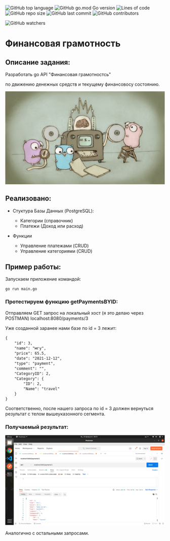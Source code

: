 ![GitHub top language](https://img.shields.io/github/languages/top/Madi-13/go-payment?style=for-the-badge)
![GitHub go.mod Go version](https://img.shields.io/github/go-mod/go-version/Madi-13/go-payment?style=for-the-badge)
![Lines of code](https://img.shields.io/tokei/lines/github/Madi-13/go-payment?color=yellow&style=for-the-badge)
![GitHub repo size](https://img.shields.io/github/repo-size/Madi-13/go-payment?color=yellow&style=for-the-badge)
![GitHub last commit](https://img.shields.io/github/last-commit/Madi-13/go-payment?style=for-the-badge)
![GitHub contributors](https://img.shields.io/github/contributors/Madi-13/go-payment?color=gree&style=for-the-badge)

![GitHub watchers](https://img.shields.io/github/watchers/Madi-13/go-payment?style=social)

# Финансовая грамотность

## Описание задания:



Разработать go API "Финансовая грамотностсь" 

по движению денежных средств и текущему финансовосу состоянию.


![logo](png/go.jpeg)
                                    
## Реализовано:

+ Стуктура Базы Данных (PostgreSQL):
  + Категории (справочник)
  + Платежи (Доход или расход)

+ Функции
  + Управление платежами (CRUD)
  + Управление категориями (CRUD)

## Пример работы:

Запускаем приложение командой:

```
go run main.go
```

### Протестируем функцию getPaymentsBYID:

Отправляем GET запрос на локальный хост (я это делаю через POSTMAN) localhost:8080/payments/3

Уже созданной заранее нами базе по id = 3 лежит:

```
{
    "id": 3,
    "name": "мгу",
    "price": 65.5,
    "date": "2021-12-12",
    "type": "payment",
    "comment": "",
    "CategoryID": 2,
    "Category": {
        "ID": 2,
        "Name": "travel"
    }
}
```

Соответственно, после нашего запроса по id = 3 должен вернуться результат с телом вышеуказонного сегмента.

### Получаемый результат:

![logo](png/1.png)

Аналогично с остальными запросами.
